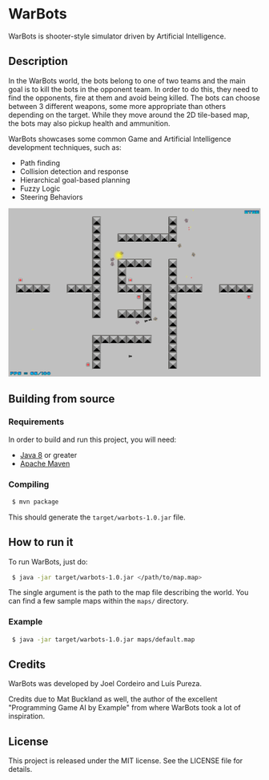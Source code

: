 # WarBots

WarBots is shooter-style simulator driven by Artificial Intelligence.

## Description

In the WarBots world, the bots belong to one of two teams and the main goal is
to kill the bots in the opponent team. In order to do this, they need to find
 the opponents, fire at them and avoid being killed. The bots can choose
 between 3 different weapons, some more appropriate than others depending on
 the target. While they move around the 2D tile-based map, the bots may also
 pickup health and ammunition.

WarBots showcases some common Game and Artificial Intelligence development
techniques, such as:

 - Path finding
 - Collision detection and response
 - Hierarchical goal-based planning
 - Fuzzy Logic
 - Steering Behaviors

![Alt text](warbots.png?raw=true "A typical WarBots fight")

## Building from source

### Requirements

In order to build and run this project, you will need:

* [Java 8](http://www.oracle.com/technetwork/java/javase/downloads/jdk8-downloads-2133151.html)
or greater
* [Apache Maven](https://maven.apache.org/)


### Compiling

```bash
 $ mvn package
```

This should generate the `target/warbots-1.0.jar` file.


## How to run it

To run WarBots, just do:

```bash
 $ java -jar target/warbots-1.0.jar </path/to/map.map>
```

The single argument is the path to the map file describing the world. You can
find a few sample maps within the `maps/` directory.

### Example

```bash
 $ java -jar target/warbots-1.0.jar maps/default.map
```

## Credits

WarBots was developed by Joel Cordeiro and Luís Pureza.

Credits due to Mat Buckland as well, the author of the excellent "Programming
Game AI by Example" from where WarBots took a lot of inspiration.

## License

This project is released under the MIT license. See the LICENSE file for details.
